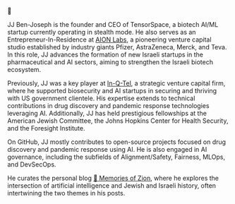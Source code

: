 👋

JJ Ben-Joseph is the founder and CEO of TensorSpace, a biotech AI/ML startup currently operating in stealth mode. He also serves as an Entrepreneur-In-Residence at [AION Labs](https://aionlabs.com), a pioneering venture capital studio established by industry giants Pfizer, AstraZeneca, Merck, and Teva. In this role, JJ advances the formation of new Israeli startups in the pharmaceutical and AI sectors, aiming to strengthen the Israeli biotech ecosystem.

Previously, JJ was a key player at [In-Q-Tel](https://www.iqt.org), a strategic venture capital firm, where he supported biosecurity and AI startups in securing and thriving with US government clientele. His expertise extends to technical contributions in drug discovery and pandemic response technologies leveraging AI. Additionally, JJ has held prestigious fellowships at the American Jewish Committee, the Johns Hopkins Center for Health Security, and the Foresight Institute.

On GitHub, JJ mostly contributes to open-source projects focused on drug discovery and pandemic response using AI. He is also engaged in AI governance, including the subfields of Alignment/Safety, Fairness, MLOps, and DevSecOps.

He curates the personal blog [🪬 Memories of Zion](https://www.memoriesofzion.com/), where he explores the intersection of artificial intelligence and Jewish and Israeli history, often intertwining the two themes in his posts.


<!---
jbenjoseph/jbenjoseph is a ✨ special ✨ repository because its `README.md` (this file) appears on your GitHub profile.
You can click the Preview link to take a look at your changes.
--->
